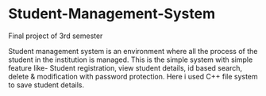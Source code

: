# Student-Management-System
Final project of 3rd semester



Student management system is an environment where all the process of the student in the institution is managed. 
This is the simple system with simple feature like- Student registration, view student details, id based search, delete & modification  with password protection. 
Here i used C++ file system to save student details.
